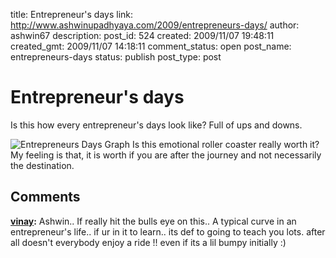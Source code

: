 title: Entrepreneur's days
link: http://www.ashwinupadhyaya.com/2009/entrepreneurs-days/
author: ashwin67
description: 
post_id: 524
created: 2009/11/07 19:48:11
created_gmt: 2009/11/07 14:18:11
comment_status: open
post_name: entrepreneurs-days
status: publish
post_type: post

# Entrepreneur's days

Is this how every entrepreneur's days look like? Full of ups and downs.

![Entrepreneurs Days Graph](http://lh6.ggpht.com/_TuZ4YYywUxo/SvV_9xmVkkI/AAAAAAAABcI/oiqALhqHU-w/s800/entrepreneurs-days.JPG) Is this emotional roller coaster really worth it? My feeling is that, it is worth if you are after the journey and not necessarily the destination.

## Comments

**[vinay](#88 "2009-11-08 22:37:33"):** Ashwin.. If really hit the bulls eye on this.. A typical curve in an entrepreneur's life.. if ur in it to learn.. its def to going to teach you lots. after all doesn't everybody enjoy a ride !! even if its a lil bumpy initially :)

